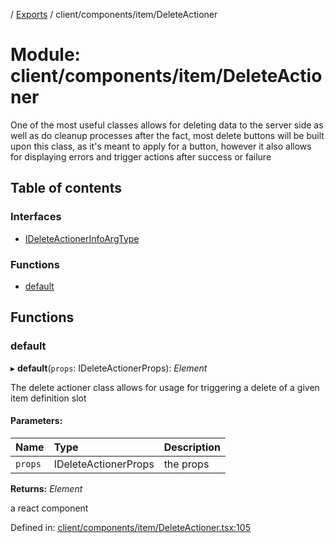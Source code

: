[](../README.md) / [Exports](../modules.md) / client/components/item/DeleteActioner

# Module: client/components/item/DeleteActioner

One of the most useful classes allows for deleting data to the server side
as well as do cleanup processes after the fact, most delete buttons will be built
upon this class, as it's meant to apply for a button, however it also allows
for displaying errors and trigger actions after success or failure

## Table of contents

### Interfaces

- [IDeleteActionerInfoArgType](../interfaces/client_components_item_deleteactioner.ideleteactionerinfoargtype.md)

### Functions

- [default](client_components_item_deleteactioner.md#default)

## Functions

### default

▸ **default**(`props`: IDeleteActionerProps): *Element*

The delete actioner class allows for usage for triggering a delete of
a given item definition slot

#### Parameters:

Name | Type | Description |
:------ | :------ | :------ |
`props` | IDeleteActionerProps | the props   |

**Returns:** *Element*

a react component

Defined in: [client/components/item/DeleteActioner.tsx:105](https://github.com/onzag/itemize/blob/55e63f2c/client/components/item/DeleteActioner.tsx#L105)
